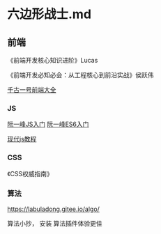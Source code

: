 # 六边形战士.md

## 前端

《前端开发核心知识进阶》Lucas

《前端开发必知必会：从工程核心到前沿实战》侯跃伟

[千古一号前端大全](https://web.qianguyihao.com/)

### JS

[阮一峰JS入门](https://wangdoc.com/javascript/basic/introduction.html)
[阮一峰ES6入门](https://es6.ruanyifeng.com/)

[现代js教程](https://zh.javascript.info/)

### CSS

《CSS权威指南》

### 算法

https://labuladong.gitee.io/algo/

算法小抄， 安装 算法插件体验更佳